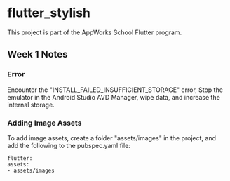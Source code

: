 # flutter_stylish

This project is part of the AppWorks School Flutter program.

## Week 1 Notes

### Error
Encounter the "INSTALL_FAILED_INSUFFICIENT_STORAGE" error, Stop the emulator in the Android Studio AVD Manager, wipe data, and increase the internal storage.

### Adding Image Assets
To add image assets, create a folder "assets/images" in the project, and add the following to the pubspec.yaml file:
```
flutter:
assets:
- assets/images
```
